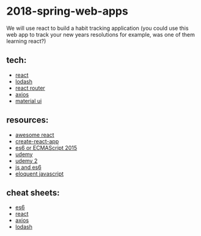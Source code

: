 # 2018-spring-web-apps

We will use react to build a habit tracking application (you could use this web
app to track your new years resolutions for example, was one of them learning
react?)

## tech:
* [react](https://reactjs.org/)
* [lodash](https://lodash.com/)
* [react router](https://reacttraining.com/react-router/)
* [axios](https://github.com/axios/axios)
* [material ui](https://www.material-ui.com/#/)

## resources:
* [awesome react](https://github.com/enaqx/awesome-react)
* [create-react-app](https://github.com/facebookincubator/create-react-app)
* [es6 or ECMAScript 2015](https://github.com/lukehoban/es6features)
* [udemy](https://www.udemy.com/react-redux/)
* [udemy 2](https://www.udemy.com/react-the-complete-guide-incl-redux/)
* [js and es6](https://github.com/getify/You-Dont-Know-JS)
* [eloquent javascript](http://eloquentjavascript.net/)

## cheat sheets:
* [es6](https://devhints.io/es6)
* [react](https://devhints.io/react)
* [axios](https://kapeli.com/cheat_sheets/Axios.docset/Contents/Resources/Documents/index)
* [lodash](https://devhints.io/lodash)
